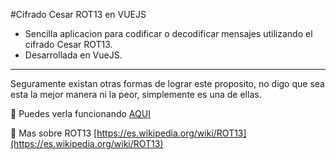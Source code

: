 #Cifrado Cesar ROT13 en VUEJS

-   Sencilla aplicacion para codificar o decodificar mensajes utilizando el cifrado Cesar ROT13.
-   Desarrollada en VueJS.

---

Seguramente existan otras formas de lograr este proposito, no digo que sea esta la mejor manera ni la peor, simplemente es una de ellas.

:link: Puedes verla funcionando [ AQUI](http://rot13.blackend.es)

:link: Mas sobre ROT13 [https://es.wikipedia.org/wiki/ROT13](https://es.wikipedia.org/wiki/ROT13)
